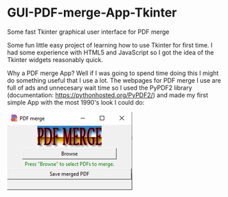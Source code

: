 # GUI-PDF-merge-App-Tkinter
Some fast Tkinter graphical user interface for PDF merge


Some fun little easy project of learning how to use Tkinter for first time. I had some experience with HTML5 and JavaScript so I got the idea of the Tkinter widgets reasonably quick.

Why a PDF merge App? Well if I was going to spend time doing this I might do something useful that I use a lot. The webpages for PDF merge I use are full of ads and unnecesary wait time so I used the PyPDF2 library (documentation: https://pythonhosted.org/PyPDF2/) and made my first simple App with the most 1990's look I could do:


![App](appimage.png)
